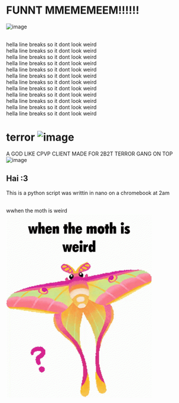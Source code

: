 # FUNNT MMEMEMEEM!!!!!!
![image](https://user-images.githubusercontent.com/85663797/174284245-7dad0971-2519-42c3-984d-a5b814ff23c2.png)


<br>
hella line breaks so it dont look weird
<br>
hella line breaks so it dont look weird
<br>
hella line breaks so it dont look weird
<br>
hella line breaks so it dont look weird
<br>
hella line breaks so it dont look weird
<br>
hella line breaks so it dont look weird
<br>
hella line breaks so it dont look weird
<br>
hella line breaks so it dont look weird
<br>
hella line breaks so it dont look weird
<br>
hella line breaks so it dont look weird
<br>
hella line breaks so it dont look weird
<br>
hella line breaks so it dont look weird



# terror ![image](https://user-images.githubusercontent.com/85663797/174284703-7ee481d3-7673-4059-8cea-796b877276b6.png)

A GOD LIKE CPVP CLIENT MADE FOR 2B2T TERROR GANG ON TOP
![image](https://user-images.githubusercontent.com/85663797/174235545-43b61b43-c7f8-4f3f-ae88-b31c2850d980.png)
## Hai :3
This is a python script was writtin in nano on a chromebook at 2am

<br> wwhen the moth is weird
![image](https://github.com/dox-net/terror/raw/main/when-the-moth-is-weird-weird-moth.gif)

